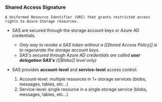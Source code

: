 ### Shared Access Signature
	A Uniformed Resource Identifier (URI) that grants restricted access rights to Azure Storage resources.

- SAS are secured through the storage account keys or Azure AD credentials.
	- *Only way to revoke a SAS token without a [[Stored Access Policy]] is to regenerate the storage account keys.*
	- *SAS's secured through Azure AD credentials are called **user delegation SAS's** ([[Blobs]] level only)*


- SAS provides **account-level** and **service-level** access control:
	1. Account-level: multiple resources in 1+ storage services (blobs, messages, tables, etc...)
	2. Service-level: single resource in a single storage service (blobs, messages, tables, etc...)
